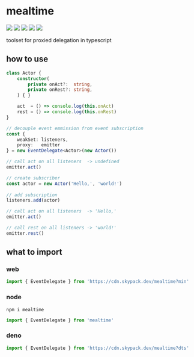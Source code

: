 # mealtime
[![](https://badgen.net/packagephobia/install/mealtime?icon=npm&label&color=black&scale=1.3)](https://www.npmjs.com/package/mealtime) [![](https://badgen.net/npm/types/tslib?icon=typescript&label&color=black&scale=1.3)](https://github.com/domrally/mealtime/blob/main/code/context.d.ts) [![](https://badgen.net/badge/license/Fair?color=grey&scale=1.3)](https://github.com/domrally/mealtime/blob/main/LICENSE) [![](https://badgen.net/github/tag/domrally/mealtime?icon=git&label&color=grey&scale=1.3)](https://github.com/domrally/mealtime/releases) [![](https://badgen.net/github/status/domrally/mealtime?icon=github&label&color=black&scale=1.3)](https://github.com/domrally/mealtime/actions)

toolset for proxied delegation in typescript

## how to use

```ts
class Actor {
    constructor(
        private onAct?:  string,
        private onRest?: string,
    ) { }

    act  = () => console.log(this.onAct)
    rest = () => console.log(this.onRest)
}

// decouple event emmission from event subscription
const {
    weakSet: listeners,
    proxy:   emitter
} = new EventDelegate<Actor>(new Actor())

// call act on all listeners  -> undefined
emitter.act()

// create subscriber
const actor = new Actor('Hello,', 'world!')
 
// add subscription
listeners.add(actor)

// call act on all listeners  -> 'Hello,'
emitter.act()

// call rest on all listeners -> 'world!'
emitter.rest()

```

## what to import

### web
```js
import { EventDelegate } from 'https://cdn.skypack.dev/mealtime?min'
```

### node
```
npm i mealtime
```
```js
import { EventDelegate } from 'mealtime'
```

### deno
```ts
import { EventDelegate } from 'https://cdn.skypack.dev/mealtime?dts'
```
